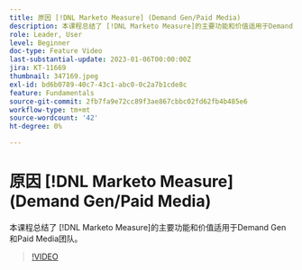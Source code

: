 ```yaml
---
title: 原因 [!DNL Marketo Measure] (Demand Gen/Paid Media)
description: 本课程总结了 [!DNL Marketo Measure]的主要功能和价值适用于Demand Gen和Paid Media团队。
role: Leader, User
level: Beginner
doc-type: Feature Video
last-substantial-update: 2023-01-06T00:00:00Z
jira: KT-11669
thumbnail: 347169.jpeg
exl-id: bd6b0789-40c7-43c1-abc0-0c2a7b1cde8c
feature: Fundamentals
source-git-commit: 2fb7fa9e72cc89f3ae867cbbc02fd62fb4b485e6
workflow-type: tm+mt
source-wordcount: '42'
ht-degree: 0%

---
```


# 原因 [!DNL Marketo Measure] (Demand Gen/Paid Media)

本课程总结了 [!DNL Marketo Measure]的主要功能和价值适用于Demand Gen和Paid Media团队。

>[!VIDEO](https://video.tv.adobe.com/v/347169/?quality=12&learn=on)
